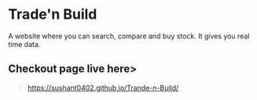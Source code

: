 # Trade'n Build

A website where you can search, compare and buy stock.
It gives you real time data.

## Checkout page live here>
> https://sushant0402.github.io/Trande-n-Build/
